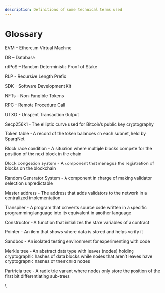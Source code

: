```yaml
---
description: Definitions of some technical terms used
---
```


# Glossary

EVM – Ethereum Virtual Machine

DB – Database

rdPoS – Random Deterministic Proof of Stake

RLP - Recursive Length Prefix

SDK - Software Development Kit

NFTs - Non-Fungible Tokens

RPC - Remote Procedure Call

UTXO - Unspent Transaction Output

Secp256k1 - The elliptic curve used for Bitcoin’s public key cryptography

Token table - A record of the token balances on each subnet, held by SparqNet

Block race condition - A situation where multiple blocks compete for the position of the next block in the chain

Block congestion system - A component that manages the registration of blocks on the blockchain

Random Generator System - A component in charge of making validator selection unpredictable

Master address - The address that adds validators to the network in a centralized implementation

Transpiler - A program that converts source code written in a specific programming language into its equivalent in another language

Constructor - A function that initializes the state variables of a contract

Pointer - An item that shows where data is stored and helps verify it

Sandbox - An isolated testing environment for experimenting with code

Merkle tree - An abstract data type with leaves (nodes) holding cryptographic hashes of data blocks while nodes that aren’t leaves have cryptographic hashes of their child nodes

Partricia tree - A radix trie variant where nodes only store the position of the first bit differentiating sub-trees

\
